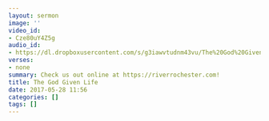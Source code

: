 ```yaml
---
layout: sermon
image: ''
video_id:
- Cze80uY4Z5g
audio_id:
- https://dl.dropboxusercontent.com/s/g3iawvtudnm43vu/The%20God%20Given%20Life.mp3?dl=0
verses:
- none
summary: Check us out online at https://riverrochester.com!
title: The God Given Life
date: 2017-05-28 11:56
categories: []
tags: []
---
```

